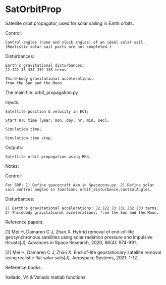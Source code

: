 # SatOrbitProp

Satellite orbit propagator, used for solar sailing in Earth orbits.

Control: 

    Control angles (cone and clock angles) of an ideal solar sail. (Realistic solar sail parts are not completed.)
        
Disturbances:

    Earth's gravitational disturbances: 
    J2 J22 J3 J31 J32 J33 terms
        
    Third-body gravitational accelerations:
    from the Sun and the Moon		


The main file: orbit_propagation.py

Inputs: 

    Satellite position & velocity in ECI;
  
    Start UTC time [year, mon, day, hr, min, sec];
  
    Simulation time;
    
    Simulation time step.
      
Outputs:

    Satellite orbit propagation using RK4.
      
Notes:

Control: 

    For SRP: 1) Define spacecraft A/m in Spacecons.py. 2) Define solar sail control angles in function: orbit_disturbance.controlAngles.
        
Disturbances:

    1) Earth's gravitational accelerations: J2 J22 J3 J31 J32 J33 terms. 2) Thirdbody gravitational accelerations: from the Sun and the Moon.
    
Reference papers:

[1] Mei H, Damaren C J, Zhan X. Hybrid removal of end-of-life geosynchronous satellites using solar radiation pressure and impulsive thrusts[J]. Advances in Space Research, 2020, 66(4): 974-991.

[2] Mei H, Damaren C J, Zhan X. End-of-life geostationary satellite removal using realistic flat solar sails[J]. Aerospace Systems, 2021: 1-12.

Reference books:

Vallado, V4 & Vallado matlab functions
